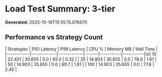 # Load Test Summary: 3-tier

**Generated:** 2025-10-16T15:55:15.076670

## Performance vs Strategy Count

| Strategies | P50 Latency | P99 Latency | CPU % | Memory MB | Wall Time |
|------------|-------------|-------------|-------|-----------|-----------|\n|         10 |      22.421 |      35.655 |   0.0 |      65.0 |      0.32 |
|         25 |      14.903 |      35.655 |   0.0 |      78.0 |      1.61 |
|         50 |      14.903 |      35.655 |   0.0 |      80.7 |      1.81 |
|        100 |      14.903 |      35.655 |   0.0 |      77.8 |      2.45 |
